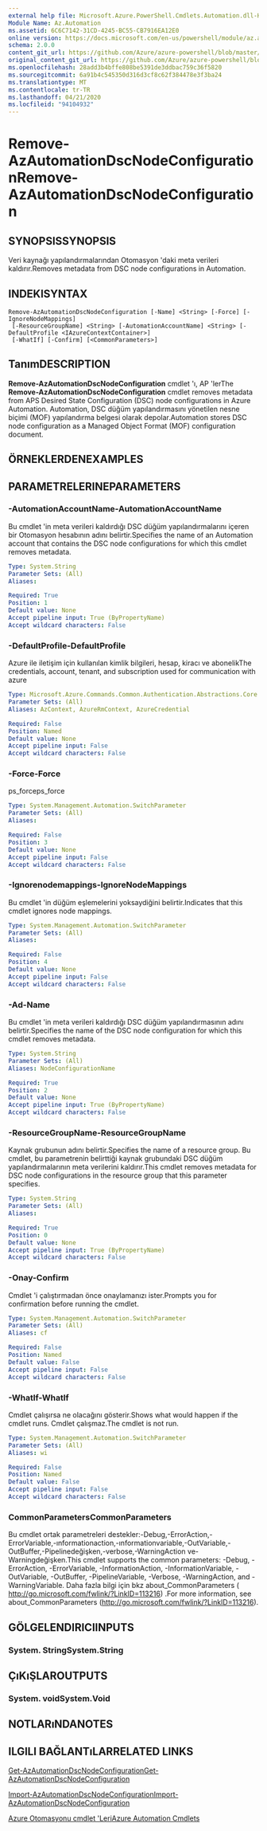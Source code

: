```yaml
---
external help file: Microsoft.Azure.PowerShell.Cmdlets.Automation.dll-Help.xml
Module Name: Az.Automation
ms.assetid: 6C6C7142-31CD-4245-BC55-CB7916EA12E0
online version: https://docs.microsoft.com/en-us/powershell/module/az.automation/remove-azautomationdscnodeconfiguration
schema: 2.0.0
content_git_url: https://github.com/Azure/azure-powershell/blob/master/src/Automation/Automation/help/Remove-AzAutomationDscNodeConfiguration.md
original_content_git_url: https://github.com/Azure/azure-powershell/blob/master/src/Automation/Automation/help/Remove-AzAutomationDscNodeConfiguration.md
ms.openlocfilehash: 28add3b4bffe808be5391de3ddbac759c36f5820
ms.sourcegitcommit: 6a91b4c545350d316d3cf8c62f384478e3f3ba24
ms.translationtype: MT
ms.contentlocale: tr-TR
ms.lasthandoff: 04/21/2020
ms.locfileid: "94104932"
---
```

# <span data-ttu-id="72fd4-101">Remove-AzAutomationDscNodeConfiguration</span><span class="sxs-lookup"><span data-stu-id="72fd4-101">Remove-AzAutomationDscNodeConfiguration</span></span>

## <span data-ttu-id="72fd4-102">SYNOPSIS</span><span class="sxs-lookup"><span data-stu-id="72fd4-102">SYNOPSIS</span></span>
<span data-ttu-id="72fd4-103">Veri kaynağı yapılandırmalarından Otomasyon 'daki meta verileri kaldırır.</span><span class="sxs-lookup"><span data-stu-id="72fd4-103">Removes metadata from DSC node configurations in Automation.</span></span>

## <span data-ttu-id="72fd4-104">INDEKI</span><span class="sxs-lookup"><span data-stu-id="72fd4-104">SYNTAX</span></span>

```
Remove-AzAutomationDscNodeConfiguration [-Name] <String> [-Force] [-IgnoreNodeMappings]
 [-ResourceGroupName] <String> [-AutomationAccountName] <String> [-DefaultProfile <IAzureContextContainer>]
 [-WhatIf] [-Confirm] [<CommonParameters>]
```

## <span data-ttu-id="72fd4-105">Tanım</span><span class="sxs-lookup"><span data-stu-id="72fd4-105">DESCRIPTION</span></span>
<span data-ttu-id="72fd4-106">**Remove-AzAutomationDscNodeConfiguration** cmdlet 'ı, AP 'ler</span><span class="sxs-lookup"><span data-stu-id="72fd4-106">The **Remove-AzAutomationDscNodeConfiguration** cmdlet removes metadata from APS Desired State Configuration (DSC) node configurations in Azure Automation.</span></span>
<span data-ttu-id="72fd4-107">Automation, DSC düğüm yapılandırmasını yönetilen nesne biçimi (MOF) yapılandırma belgesi olarak depolar.</span><span class="sxs-lookup"><span data-stu-id="72fd4-107">Automation stores DSC node configuration as a Managed Object Format (MOF) configuration document.</span></span>

## <span data-ttu-id="72fd4-108">ÖRNEKLERDEN</span><span class="sxs-lookup"><span data-stu-id="72fd4-108">EXAMPLES</span></span>

## <span data-ttu-id="72fd4-109">PARAMETRELERINE</span><span class="sxs-lookup"><span data-stu-id="72fd4-109">PARAMETERS</span></span>

### <span data-ttu-id="72fd4-110">-AutomationAccountName</span><span class="sxs-lookup"><span data-stu-id="72fd4-110">-AutomationAccountName</span></span>
<span data-ttu-id="72fd4-111">Bu cmdlet 'in meta verileri kaldırdığı DSC düğüm yapılandırmalarını içeren bir Otomasyon hesabının adını belirtir.</span><span class="sxs-lookup"><span data-stu-id="72fd4-111">Specifies the name of an Automation account that contains the DSC node configurations for which this cmdlet removes metadata.</span></span>

```yaml
Type: System.String
Parameter Sets: (All)
Aliases:

Required: True
Position: 1
Default value: None
Accept pipeline input: True (ByPropertyName)
Accept wildcard characters: False
```

### <span data-ttu-id="72fd4-112">-DefaultProfile</span><span class="sxs-lookup"><span data-stu-id="72fd4-112">-DefaultProfile</span></span>
<span data-ttu-id="72fd4-113">Azure ile iletişim için kullanılan kimlik bilgileri, hesap, kiracı ve abonelik</span><span class="sxs-lookup"><span data-stu-id="72fd4-113">The credentials, account, tenant, and subscription used for communication with azure</span></span>

```yaml
Type: Microsoft.Azure.Commands.Common.Authentication.Abstractions.Core.IAzureContextContainer
Parameter Sets: (All)
Aliases: AzContext, AzureRmContext, AzureCredential

Required: False
Position: Named
Default value: None
Accept pipeline input: False
Accept wildcard characters: False
```

### <span data-ttu-id="72fd4-114">-Force</span><span class="sxs-lookup"><span data-stu-id="72fd4-114">-Force</span></span>
<span data-ttu-id="72fd4-115">ps_force</span><span class="sxs-lookup"><span data-stu-id="72fd4-115">ps_force</span></span>

```yaml
Type: System.Management.Automation.SwitchParameter
Parameter Sets: (All)
Aliases:

Required: False
Position: 3
Default value: None
Accept pipeline input: False
Accept wildcard characters: False
```

### <span data-ttu-id="72fd4-116">-Ignorenodemappings</span><span class="sxs-lookup"><span data-stu-id="72fd4-116">-IgnoreNodeMappings</span></span>
<span data-ttu-id="72fd4-117">Bu cmdlet 'in düğüm eşlemelerini yoksaydiğini belirtir.</span><span class="sxs-lookup"><span data-stu-id="72fd4-117">Indicates that this cmdlet ignores node mappings.</span></span>

```yaml
Type: System.Management.Automation.SwitchParameter
Parameter Sets: (All)
Aliases:

Required: False
Position: 4
Default value: None
Accept pipeline input: False
Accept wildcard characters: False
```

### <span data-ttu-id="72fd4-118">-Ad</span><span class="sxs-lookup"><span data-stu-id="72fd4-118">-Name</span></span>
<span data-ttu-id="72fd4-119">Bu cmdlet 'in meta verileri kaldırdığı DSC düğüm yapılandırmasının adını belirtir.</span><span class="sxs-lookup"><span data-stu-id="72fd4-119">Specifies the name of the DSC node configuration for which this cmdlet removes metadata.</span></span>

```yaml
Type: System.String
Parameter Sets: (All)
Aliases: NodeConfigurationName

Required: True
Position: 2
Default value: None
Accept pipeline input: True (ByPropertyName)
Accept wildcard characters: False
```

### <span data-ttu-id="72fd4-120">-ResourceGroupName</span><span class="sxs-lookup"><span data-stu-id="72fd4-120">-ResourceGroupName</span></span>
<span data-ttu-id="72fd4-121">Kaynak grubunun adını belirtir.</span><span class="sxs-lookup"><span data-stu-id="72fd4-121">Specifies the name of a resource group.</span></span>
<span data-ttu-id="72fd4-122">Bu cmdlet, bu parametrenin belirttiği kaynak grubundaki DSC düğüm yapılandırmalarının meta verilerini kaldırır.</span><span class="sxs-lookup"><span data-stu-id="72fd4-122">This cmdlet removes metadata for DSC node configurations in the resource group that this parameter specifies.</span></span>

```yaml
Type: System.String
Parameter Sets: (All)
Aliases:

Required: True
Position: 0
Default value: None
Accept pipeline input: True (ByPropertyName)
Accept wildcard characters: False
```

### <span data-ttu-id="72fd4-123">-Onay</span><span class="sxs-lookup"><span data-stu-id="72fd4-123">-Confirm</span></span>
<span data-ttu-id="72fd4-124">Cmdlet 'i çalıştırmadan önce onaylamanızı ister.</span><span class="sxs-lookup"><span data-stu-id="72fd4-124">Prompts you for confirmation before running the cmdlet.</span></span>

```yaml
Type: System.Management.Automation.SwitchParameter
Parameter Sets: (All)
Aliases: cf

Required: False
Position: Named
Default value: False
Accept pipeline input: False
Accept wildcard characters: False
```

### <span data-ttu-id="72fd4-125">-WhatIf</span><span class="sxs-lookup"><span data-stu-id="72fd4-125">-WhatIf</span></span>
<span data-ttu-id="72fd4-126">Cmdlet çalışırsa ne olacağını gösterir.</span><span class="sxs-lookup"><span data-stu-id="72fd4-126">Shows what would happen if the cmdlet runs.</span></span>
<span data-ttu-id="72fd4-127">Cmdlet çalışmaz.</span><span class="sxs-lookup"><span data-stu-id="72fd4-127">The cmdlet is not run.</span></span>

```yaml
Type: System.Management.Automation.SwitchParameter
Parameter Sets: (All)
Aliases: wi

Required: False
Position: Named
Default value: False
Accept pipeline input: False
Accept wildcard characters: False
```

### <span data-ttu-id="72fd4-128">CommonParameters</span><span class="sxs-lookup"><span data-stu-id="72fd4-128">CommonParameters</span></span>
<span data-ttu-id="72fd4-129">Bu cmdlet ortak parametreleri destekler:-Debug,-ErrorAction,-ErrorVariable,-ınformationaction,-ınformationvariable,-OutVariable,-OutBuffer,-Pipelinedeğişken,-verbose,-WarningAction ve-Warningdeğişken.</span><span class="sxs-lookup"><span data-stu-id="72fd4-129">This cmdlet supports the common parameters: -Debug, -ErrorAction, -ErrorVariable, -InformationAction, -InformationVariable, -OutVariable, -OutBuffer, -PipelineVariable, -Verbose, -WarningAction, and -WarningVariable.</span></span> <span data-ttu-id="72fd4-130">Daha fazla bilgi için bkz about_CommonParameters ( http://go.microsoft.com/fwlink/?LinkID=113216) .</span><span class="sxs-lookup"><span data-stu-id="72fd4-130">For more information, see about_CommonParameters (http://go.microsoft.com/fwlink/?LinkID=113216).</span></span>

## <span data-ttu-id="72fd4-131">GÖLGELENDIRICI</span><span class="sxs-lookup"><span data-stu-id="72fd4-131">INPUTS</span></span>

### <span data-ttu-id="72fd4-132">System. String</span><span class="sxs-lookup"><span data-stu-id="72fd4-132">System.String</span></span>

## <span data-ttu-id="72fd4-133">ÇıKıŞLAR</span><span class="sxs-lookup"><span data-stu-id="72fd4-133">OUTPUTS</span></span>

### <span data-ttu-id="72fd4-134">System. void</span><span class="sxs-lookup"><span data-stu-id="72fd4-134">System.Void</span></span>

## <span data-ttu-id="72fd4-135">NOTLARıNDA</span><span class="sxs-lookup"><span data-stu-id="72fd4-135">NOTES</span></span>

## <span data-ttu-id="72fd4-136">ILGILI BAĞLANTıLAR</span><span class="sxs-lookup"><span data-stu-id="72fd4-136">RELATED LINKS</span></span>

[<span data-ttu-id="72fd4-137">Get-AzAutomationDscNodeConfiguration</span><span class="sxs-lookup"><span data-stu-id="72fd4-137">Get-AzAutomationDscNodeConfiguration</span></span>](./Get-AzAutomationDscNodeConfiguration.md)

[<span data-ttu-id="72fd4-138">Import-AzAutomationDscNodeConfiguration</span><span class="sxs-lookup"><span data-stu-id="72fd4-138">Import-AzAutomationDscNodeConfiguration</span></span>](./Import-AzAutomationDscNodeConfiguration.md)

[<span data-ttu-id="72fd4-139">Azure Otomasyonu cmdlet 'Leri</span><span class="sxs-lookup"><span data-stu-id="72fd4-139">Azure Automation Cmdlets</span></span>](./Az.Automation.md)



